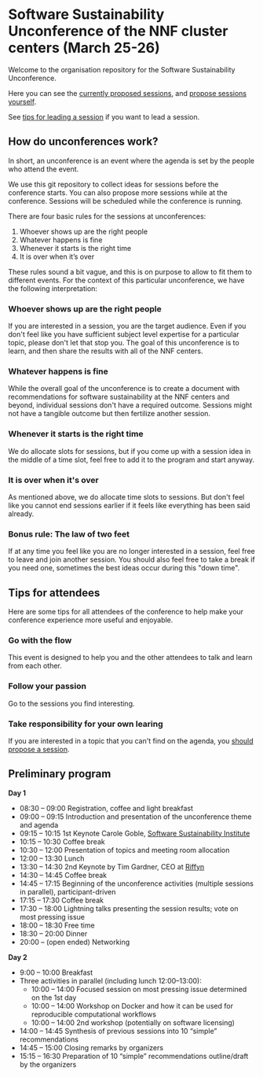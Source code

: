 # Software Sustainability Unconference of the NNF cluster centers (March 25-26)

Welcome to the organisation repository for the Software Sustainability
Unconference.

Here you can see the [currently proposed sessions](https://github.com/nnf-cbn/2019-unconference/issues),
and [propose sessions yourself](https://github.com/nnf-cbn/2019-unconference/issues/new/choose).

See [tips for leading a session](session_leading_tips.md) if you want to lead a session.

## How do unconferences work?

In short, an unconference is an event where the agenda is set by the people who
attend the event.

We use this git repository to collect ideas for sessions before the conference
starts. You can also propose more sessions while at the conference.
Sessions will be scheduled while the conference is running.

There are four basic rules for the sessions at unconferences:

1. Whoever shows up are the right people
2. Whatever happens is fine
3. Whenever it starts is the right time
4. It is over when it’s over

These rules sound a bit vague, and this is on purpose to allow to fit them to
different events. For the context of this particular unconference, we have the
following interpretation:

### Whoever shows up are the right people

If you are interested in a session, you are the target audience. Even if you
don't feel like you have sufficient subject level expertise for a particular
topic, please don't let that stop you. The goal of this unconference is to
learn, and then share the results with all of the NNF centers.

### Whatever happens is fine

While the overall goal of the unconference is to create a document with
recommendations for software sustainability at the NNF centers and beyond,
individual sessions don't have a required outcome. Sessions might not have
a tangible outcome but then fertilize another session.

### Whenever it starts is the right time

We do allocate slots for sessions, but if you come up with a session idea
in the middle of a time slot, feel free to add it to the program and start
anyway.

### It is over when it's over

As mentioned above, we do allocate time slots to sessions. But don't feel like
you cannot end sessions earlier if it feels like everything has been said already.

### Bonus rule: The law of two feet

If at any time you feel like you are no longer interested in a session, feel
free to leave and join another session. You should also feel free to take a
break if you need one, sometimes the best ideas occur during this "down time".


## Tips for attendees

Here are some tips for all attendees of the conference to help make your
conference experience more useful and enjoyable.

### Go with the flow

This event is designed to help you and the other attendees to talk and
learn from each other.

### Follow your passion

Go to the sessions you find interesting.

### Take responsibility for your own learing

If you are interested in a topic that you can't find on the agenda,
you [should propose a session](https://github.com/nnf-cbn/2019-unconference/issues/new/choose).

## Preliminary program

__**Day 1**__

- 08:30 – 09:00 Registration, coffee and light breakfast
- 09:00 – 09:15 Introduction and presentation of the unconference theme and agenda
- 09:15 – 10:15 1st Keynote Carole Goble, [Software Sustainability Institute](https://www.software.ac.uk/)
- 10:15 – 10:30 Coffee break
- 10:30 – 12:00 Presentation of topics and meeting room allocation
- 12:00 – 13:30 Lunch
- 13:30 – 14:30 2nd Keynote by Tim Gardner, CEO at [Riffyn](https://riffyn.com)
- 14:30 – 14:45 Coffee break
- 14:45 – 17:15 Beginning of the unconference activities (multiple sessions in parallel), participant-driven 
- 17:15 – 17:30 Coffee break
- 17:30 – 18:00 Lightning talks presenting the session results; vote on most pressing issue
- 18:00 – 18:30 Free time
- 18:30 – 20:00 Dinner 
- 20:00 – (open ended) Networking

__**Day 2**__

- 9:00 – 10:00 Breakfast
- Three activities in parallel (including lunch 12:00–13:00):
  * 10:00 – 14:00 Focused session on most pressing issue determined on the 1st day
  * 10:00 – 14:00 Workshop on Docker and how it can be used for reproducible computational workflows
  * 10:00 – 14:00 2nd workshop (potentially on software licensing)
- 14:00 – 14:45 Synthesis of previous sessions into 10 “simple” recommendations
- 14:45 – 15:00 Closing remarks by organizers
- 15:15 – 16:30 Preparation of 10 “simple” recommendations outline/draft by the organizers

